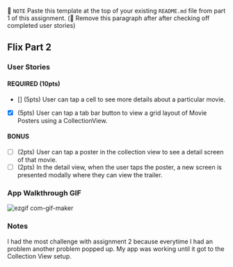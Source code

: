 
📝 `NOTE` Paste this template at the top of your existing `README.md` file from part 1 of this assignment. (🚫 Remove this paragraph after after checking off completed user stories)

## Flix Part 2

### User Stories

#### REQUIRED (10pts)
- [] (5pts) User can tap a cell to see more details about a particular movie.
- [X] (5pts) User can tap a tab bar button to view a grid layout of Movie Posters using a CollectionView.

#### BONUS
- [ ] (2pts) User can tap a poster in the collection view to see a detail screen of that movie.
- [ ] (2pts) In the detail view, when the user taps the poster, a new screen is presented modally where they can view the trailer.

### App Walkthrough GIF

![ezgif com-gif-maker](https://user-images.githubusercontent.com/88856401/134451410-ff13a65d-f617-49f2-a4f6-096f31823832.gif)

### Notes
I had the most challenge with assignment 2 because everytime I had an problem another problem popped up. My app was working until it got to  the Collection View setup. 

